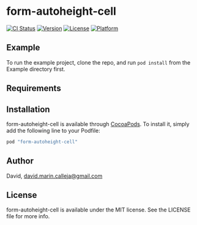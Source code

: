 # form-autoheight-cell

[![CI Status](http://img.shields.io/travis/David/form-autoheight-cell.svg?style=flat)](https://travis-ci.org/David/form-autoheight-cell)
[![Version](https://img.shields.io/cocoapods/v/form-autoheight-cell.svg?style=flat)](http://cocoapods.org/pods/form-autoheight-cell)
[![License](https://img.shields.io/cocoapods/l/form-autoheight-cell.svg?style=flat)](http://cocoapods.org/pods/form-autoheight-cell)
[![Platform](https://img.shields.io/cocoapods/p/form-autoheight-cell.svg?style=flat)](http://cocoapods.org/pods/form-autoheight-cell)

## Example

To run the example project, clone the repo, and run `pod install` from the Example directory first.

## Requirements

## Installation

form-autoheight-cell is available through [CocoaPods](http://cocoapods.org). To install
it, simply add the following line to your Podfile:

```ruby
pod "form-autoheight-cell"
```

## Author

David, david.marin.calleja@gmail.com

## License

form-autoheight-cell is available under the MIT license. See the LICENSE file for more info.
